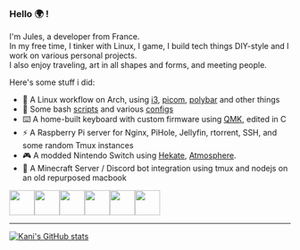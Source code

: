 ### Hello 🌍 !

I'm Jules, a developer from France.\
In my free time, I tinker with Linux, I game, I build tech things DIY-style and I work on various personal projects.\
I also enjoy traveling, art in all shapes and forms, and meeting people.

Here's some stuff i did:
 * 🌌 A Linux workflow on Arch, using [i3](https://github.com/i3/i3), [picom](https://github.com/yshui/picom), [polybar](https://github.com/polybar/polybar) and other things
 * 📑 Some bash [scripts](https://github.com/KaniDev/scripts) and various [configs](https://github.com/KaniDev/configs)
 * ⌨️ A home-built keyboard with custom firmware using [QMK](https://github.com/qmk/qmk_firmware), edited in C
 * ⚡ A Raspberry Pi server for Nginx, PiHole, Jellyfin, rtorrent, SSH, and some random Tmux instances
 * 🎮 A modded Nintendo Switch using [Hekate](https://github.com/CTCaer/hekate), [Atmosphere](https://github.com/Atmosphere-NX/Atmosphere).
 * 🌲 A Minecraft Server / Discord bot integration using tmux and nodejs on an old repurposed macbook
 

<code><img height="45" src="https://github.com/get-icon/geticon/blob/master/icons/archlinux.svg"><img height="45" src="https://github.com/get-icon/geticon/blob/master/icons/nextjs-icon.svg"><img height="45" src="https://github.com/get-icon/geticon/blob/master/icons/react.svg"><img height="45" src="https://github.com/get-icon/geticon/blob/master/icons/bash.svg"><img height="45" src="https://github.com/get-icon/geticon/blob/master/icons/typescript-icon.svg"><img height="45" src="https://github.com/get-icon/geticon/blob/master/icons/git-icon.svg"></code>

___

[![Kani's GitHub stats](https://github-readme-stats.vercel.app/api?username=KaniDev&show_icons=true&theme=tokyonight)](https://github.com/anuraghazra/github-readme-stats)
